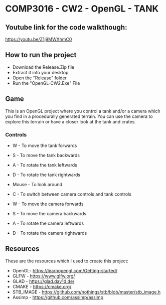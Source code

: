# COMP3016 - CW2 - OpenGL - TANK

## Youtube link for the code walkthough:
https://youtu.be/Z1j9MWXhmC0

## How to run the project
- Download the Release.Zip file
- Extract it into your desktop
- Open the "Release" folder
- Run the "OpenGL-CW2.Exe" File

## Game
This is an OpenGL project where  you control a tank and/or a camera which you find in a procedurally generated terrain. You can use the camera to explore this terrain or have a closer look at the tank and crates.

### Controls
- W - To move the tank forwards
- S - To move the tank backwards
- A - To rotate the tank leftwards
- D - To rotate the tank rightwards

- Mouse - To look around

- C - To switch between camera controls and tank controls
- W - To move the camera forwards
- S - To move the camera backwards
- A - To rotate the camera leftwards
- D - To rotate the camera rightwards

## Resources
These are the resources which I used to create this project:
- OpenGL- https://learnopengl.com/Getting-started/
- GLFW - https://www.glfw.org/ 
- GLAD - https://glad.dav1d.de/ 
- CMAKE - https://cmake.org/ 
- STB_IMAGE - https://github.com/nothings/stb/blob/master/stb_image.h
- Assimp - https://github.com/assimp/assimp
